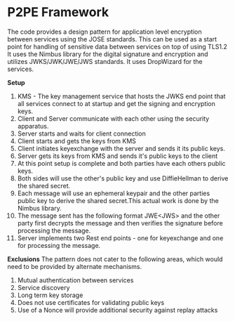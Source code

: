 # **P2PE Framework**

The code provides a design pattern for application level encryption between services using the JOSE standards.
This can be used as a start point for handling of sensitive data between services on top of using TLS1.2
It uses the Nimbus library for the digital signature and encryption and utilizes JWKS/JWK/JWE/JWS standards.
It uses DropWizard for the services. 

**Setup**
1. KMS - The key management service that hosts the JWKS end point that all services connect to at startup and get the signing and encryption keys.
2. Client and Server communicate with each other using the security apparatus.
3. Server starts and waits for client connection
4. Client starts and gets the keys from KMS 
5. Client initiates keyexchange with the server and sends it its public keys.
6. Server gets its keys from KMS and sends it's public keys to the client
7. At this point setup is complete and both parties have each others public keys.
8. Both sides will use the other's public key and use DiffieHellman to derive the shared secret. 
9. Each message will use an ephemeral keypair and the other parties public key to derive the shared secret.This actual work is done by the Nimbus library.
10. The message sent has the following format JWE<JWS<Message>> and the other party first decrypts the message and then verifies the signature before processing the message.
11. Server implements two Rest end points - one for keyexchange and one for processing the message.

**Exclusions**
The pattern does not cater to the following areas, which would need to be provided by alternate mechanisms.
1. Mutual authentication between services
2. Service discovery 
3. Long term key storage 
4. Does not use certificates for validating public keys
5. Use of a Nonce will provide additional security against replay attacks
